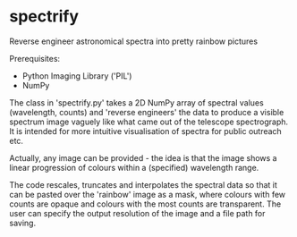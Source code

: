 # spectrify
Reverse engineer astronomical spectra into pretty rainbow pictures

Prerequisites:
- Python Imaging Library ('PIL')
- NumPy

The class in 'spectrify.py' takes a 2D NumPy array of spectral values (wavelength, counts) and 'reverse engineers' the data to produce a visible spectrum image vaguely like what came out of the telescope spectrograph.  It is intended for more intuitive visualisation of spectra for public outreach etc.

Actually, any image can be provided - the idea is that the image shows a linear progression of colours within a (specified) wavelength range.

The code rescales, truncates and interpolates the spectral data so that it can be pasted over the 'rainbow' image as a mask, where colours with few counts are opaque and colours with the most counts are transparent.  The user can specify the output resolution of the image and a file path for saving.
